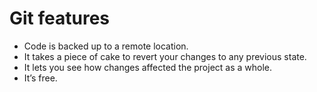 # Git features
- Code is backed up to a remote location.
- It takes a piece of cake to revert your changes to any previous state.
- It lets you see how changes affected the project as a whole.
- It’s free.

